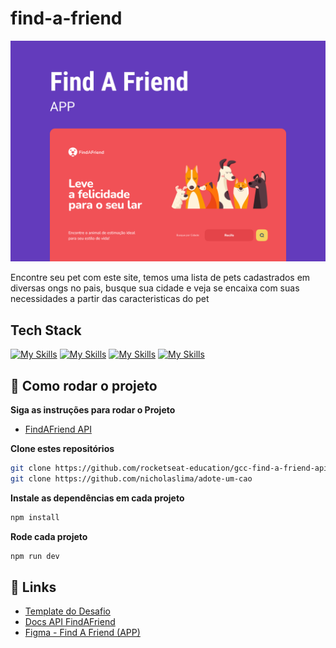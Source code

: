 # find-a-friend

![Cover](https://raw.githubusercontent.com/J040V1T0RJG/gcc-find-a-friend/main/.github/Capa.png)


Encontre seu pet com este site, temos uma lista de pets cadastrados em diversas ongs no pais, busque sua cidade e veja se encaixa com suas necessidades a partir das caracteristicas do pet

## Tech Stack

[![My Skills](https://skillicons.dev/icons?i=ts)](https://www.typescriptlang.org)
[![My Skills](https://skillicons.dev/icons?i=react)](https://reactjs.org)
[![My Skills](https://skillicons.dev/icons?i=vite)](https://vitejs.dev)
[![My Skills](https://skillicons.dev/icons?i=styledcomponents)](https://styled-components.com)

## 🧭 Como rodar o projeto

**Siga as instruções para rodar o Projeto**

- [FindAFriend API](https://github.com/rocketseat-education/gcc-find-a-friend-api)

**Clone estes repositórios**

```bash
git clone https://github.com/rocketseat-education/gcc-find-a-friend-api.git
git clone https://github.com/nicholaslima/adote-um-cao
```

**Instale as dependências em cada projeto**

```bash
npm install
```

**Rode cada projeto**

```bash
npm run dev
```

## 🔗 Links

- [Template do Desafio](https://efficient-sloth-d85.notion.site/Template-do-desafio-e9159a16a4df41f8aaf85df7dfd37ebe)
- [Docs API FindAFriend](https://efficient-sloth-d85.notion.site/API-FindAFriend-c9275383751f463b8a43137eed9087e8)
- [Figma - Find A Friend (APP)](https://www.figma.com/file/NbWfcr7D39oZZ96S5S7b2t/Find-A-Friend-(APP)-(Community)?node-id=201-384&t=ixwxCB9fhPLi0n0w-0)
